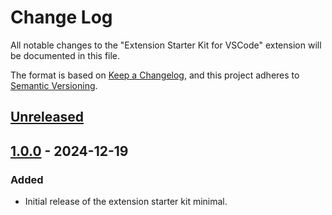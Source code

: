 # Change Log

All notable changes to the "Extension Starter Kit for VSCode" extension will be documented in this file.

The format is based on [Keep a Changelog](https://keepachangelog.com/en/1.0.0/),
and this project adheres to [Semantic Versioning](https://semver.org/spec/v2.0.0.html).

## [Unreleased]

## [1.0.0] - 2024-12-19

### Added

- Initial release of the extension starter kit minimal.

[unreleased]: https://github.com/ManuelGil/vscode-typescript-generator/compare/v1.0.0...HEAD
[1.0.0]: https://github.com/ManuelGil/vscode-typescript-generator/releases/tag/v1.0.0
